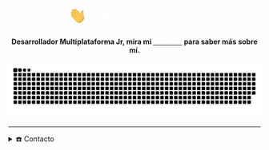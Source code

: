 <div align="center">
    <h1 align="center"><span style="color: white; font-weight: bold;">Hola<img width="35" src="https://github.com/1999AZZAR/1999AZZAR/blob/main/resources/img/waving.gif">. Mi nombre es Bruno</span></h1>
    <h4 align="center">Desarrollador Multiplataforma Jr, mira mi <a href="https://github.com/1999AZZAR/1999AZZAR/blob/main/assets/doc/azzar_resume.pdf" target="_blank"><span style="color: white;">Portfolio</span></a> para saber más sobre mí.</h4>
</div>

<div align="center">
  <a href="https://1999azzar.github.io/1999AZZAR/">
  <img  src="https://github.com/1999AZZAR/1999AZZAR/blob/main/resources/img/grid-snake.svg"
       alt="snake" /></a>
</div>

-----
<details>
  <summary>☎️ Contacto</summary>
<div>
  <samp>
    <h2 align="center">Mis Redes:</h2>
    <p align="center">
      <br/>
      <a href="www.linkedin.com/in/josé-bruno-cuevas-roman/" target="blank"><img align="center"
         src="https://img.shields.io/badge/linkedin-%231DA1F2.svg?style=for-the-badge&logo=linkedin&logoColor=white"
         alt="azzar" height="30"/></a>
     </a>
      <a href="mailto:jb.dev.019@gmail.com" target="blank"><img align="center"
         src="https://img.shields.io/badge/gmail-EA4335.svg?style=for-the-badge&logo=gmail&logoColor=white"
         alt="azzar" height="30"/></a>
    </p>
  <p align="center">
      </a>
      <a href="https://wa.me/+34646803121" target="blank"><img align="center"
         src="https://img.shields.io/badge/whatsapp-4B7F1.svg?style=for-the-badge&logo=whatsapp&logoColor=white"
         alt="azzar" height="30"/></a>
      <a href="https://twitter.com/Yeibii" target="blank"><img align="center"
         src="https://img.shields.io/badge/twitter-1DA1F2.svg?style=for-the-badge&logo=twitter&logoColor=white"
         alt="azzar" height="30"/></a>
      <br>
    </p>
  </samp>
</div>
</details>
